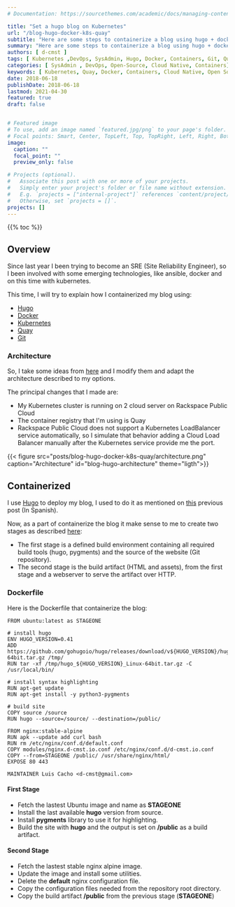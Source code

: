 ```yaml
---
# Documentation: https://sourcethemes.com/academic/docs/managing-content/

title: "Set a hugo blog on Kubernetes"
url: "/blog-hugo-docker-k8s-quay"
subtitle: "Here are some steps to containerize a blog using hugo + docker + kubernetes + quay"
summary: "Here are some steps to containerize a blog using hugo + docker + kubernetes + quay"
authors: [ d-cmst ]
tags: [ Kubernetes ,DevOps, SysAdmin, Hugo, Docker, Containers, Git, Quay, Cloud Native]
categories: [ SysAdmin , DevOps, Open-Source, Cloud Native, Containers]
keywords: [ Kubernetes, Quay, Docker, Containers, Cloud Native, Open Source, DevOps, SRE, Hugo ]
date: 2018-06-18
publishDate: 2018-06-18
lastmod: 2021-04-30
featured: true
draft: false


# Featured image
# To use, add an image named `featured.jpg/png` to your page's folder.
# Focal points: Smart, Center, TopLeft, Top, TopRight, Left, Right, BottomLeft, Bottom, BottomRight.
image:
  caption: ""
  focal_point: ""
  preview_only: false

# Projects (optional).
#   Associate this post with one or more of your projects.
#   Simply enter your project's folder or file name without extension.
#   E.g. `projects = ["internal-project"]` references `content/project/deep-learning/index.md`.
#   Otherwise, set `projects = []`.
projects: []
---
```


{{% toc %}}

## Overview

Since last year I been trying to become an SRE (Site Reliability Engineer), so I been involved with some emerging technologies, like ansible, docker and on this time with kubernetes.

This time, I will try to explain how I containerized my blog using:

- [Hugo](https://gohugo.io/)
- [Docker](https://www.docker.com/)
- [Kubernetes](https://kubernetes.io/)
- [Quay](https://quay.io/)
- [Git](https://github.com)

### Architecture

So, I take some ideas from [here](https://www.civo.com/learn/using-civo-k3s-service-to-host-your-blog-in-hugo-using-github-actions) and I modify them and adapt the architecture described to my options.

The principal changes that I made are:

- My Kubernetes cluster is running on 2 cloud server on Rackspace Public Cloud
- The container registry that I'm using is Quay
- Rackspace Public Cloud does not support a Kubernetes LoadBalancer service automatically,
  so I simulate that behavior adding a Cloud Load Balancer manually after the Kubernetes service provide me the port.

{{< figure src="posts/blog-hugo-docker-k8s-quay/architecture.png" caption="Architecture" id="blog-hugo-architecture" theme="ligth">}}

## Containerized

I use [Hugo](https://gohugo.io/) to deploy my blog, I used to do it as mentioned on [this](https://d-cmst.io/deployment-hugo-site-git-hooks/) previous post (In Spanish).

Now, as a part of containerize the blog it make sense to me to create two stages as described [here](https://www.civo.com/learn/using-civo-k3s-service-to-host-your-blog-in-hugo-using-github-actions):

- The first stage is a defined build environment containing all required build tools (hugo, pygments) and the source of the website (Git repository).
- The second stage is the build artifact (HTML and assets), from the first stage and a webserver to serve the artifact over HTTP.

### Dockerfile

Here is the Dockerfile that containerize the blog:

```shell
FROM ubuntu:latest as STAGEONE

# install hugo
ENV HUGO_VERSION=0.41
ADD https://github.com/gohugoio/hugo/releases/download/v${HUGO_VERSION}/hugo_${HUGO_VERSION}_Linux-64bit.tar.gz /tmp/
RUN tar -xf /tmp/hugo_${HUGO_VERSION}_Linux-64bit.tar.gz -C /usr/local/bin/

# install syntax highlighting
RUN apt-get update
RUN apt-get install -y python3-pygments

# build site
COPY source /source
RUN hugo --source=/source/ --destination=/public/

FROM nginx:stable-alpine
RUN apk --update add curl bash
RUN rm /etc/nginx/conf.d/default.conf
COPY modules/nginx.d-cmst.io.conf /etc/nginx/conf.d/d-cmst.io.conf
COPY --from=STAGEONE /public/ /usr/share/nginx/html/
EXPOSE 80 443

MAINTAINER Luis Cacho <d-cmst@gmail.com>
```

#### First Stage

- Fetch the lastest Ubuntu image and name as **STAGEONE**
- Install the last available **hugo** version from source.
- Install **pygments** library to use it for highlighting.
- Build the site with **hugo** and the output is set on **/public** as a build artifact.

#### Second Stage

- Fetch the lastest stable nginx alpine image.
- Update the image and install some utilities.
- Delete the **default** nginx configuration file.
- Copy the configuration files needed from the repository root directory.
- Copy the build artifact **/public** from the previous stage (**STAGEONE**)
